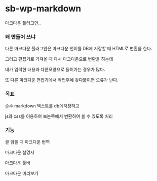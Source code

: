 # sb-wp-markdown
마크다운 플러그인.. 

### 왜 만들어 쓰냐   
다른 마크다운 플러그인은 마크다운 언어를 DB에 저장할 때 HTML로 변환을 한다.

그리고 편집기로 가져올 때 다시 마크다운으로 변환을 하는데

내가 입력한 내용과 다른모양으로 들어가는 경우가 많다.

또 다른 마크다운 편집기에서 작업후에 갖다붙이면 오류가 난다.


### 목표
순수 markdown 텍스트를 db에저장하고

js와 css를 이용하여 보는쪽에서 변환하여 볼 수 있도록 처리


### 기능

글 읽을 때 마크다운 번역
 
마크다운 설명서

마크다운 툴바

마크다운 미리보기

